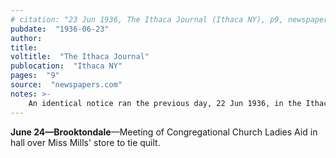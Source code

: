 ```yaml
---
# citation: "23 Jun 1936, The Ithaca Journal (Ithaca NY), p9, newspapers.com"
pubdate:  "1936-06-23"
author: 
title: 
voltitle:  "The Ithaca Journal"
publocation:  "Ithaca NY"
pages:  "9"
source:  "newspapers.com"
notes: >-
    An identical notice ran the previous day, 22 Jun 1936, in the Ithaca Journal.
---
```

**June 24—Brooktondale**—Meeting of Congregational Church Ladies Aid in hall over Miss Mills' store to tie quilt.
